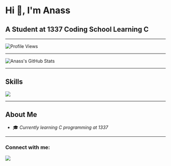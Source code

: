 # Hi 👋, I'm Anass  
## A Student at 1337 Coding School Learning C  

---

![Profile Views](https://komarev.com/ghpvc/?username=an4-ss&color=blue&style=flat-square)  

---

![Anass's GitHub Stats](https://github-readme-stats.vercel.app/api?username=an4-ss&show_icons=true&theme=dark)  

---

## Skills  
<p align="left">
  <img src="https://img.shields.io/badge/C%20-%2300599C.svg?style=for-the-badge&logo=c&logoColor=white" />
</p>  

---

## About Me  
- 🎓 *Currently learning C programming at 1337*
  
---

### Connect with me:  
<p align="left">
  <a href="mailto:anassrokhsi6@gmail.com"><img src="https://img.shields.io/badge/Email%20Me-%23D14836.svg?style=for-the-badge&logo=gmail&logoColor=white" /></a>
</p>
